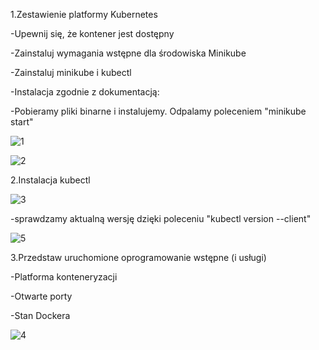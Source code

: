 1.Zestawienie platformy Kubernetes

-Upewnij się, że kontener jest dostępny

-Zainstaluj wymagania wstępne dla środowiska Minikube

-Zainstaluj minikube i kubectl

-Instalacja zgodnie z dokumentacją:


-Pobieramy pliki binarne i instalujemy. Odpalamy poleceniem "minikube start"

![1](https://user-images.githubusercontent.com/58219271/151670691-23c046fb-1c31-4df2-b7c4-030a4f520fc9.JPG)

![2](https://user-images.githubusercontent.com/58219271/151670713-346e3a45-944f-45d4-a8d2-c9f3b40cddd3.JPG)

2.Instalacja kubectl

![3](https://user-images.githubusercontent.com/58219271/151670743-ef859704-9754-4a06-8b73-2a5406685458.JPG)


-sprawdzamy aktualną wersję dzięki poleceniu "kubectl version --client"

![5](https://user-images.githubusercontent.com/58219271/151670811-b6597760-4864-4799-a004-bae599520119.JPG)


3.Przedstaw uruchomione oprogramowanie wstępne (i usługi)

-Platforma konteneryzacji

-Otwarte porty

-Stan Dockera

![4](https://user-images.githubusercontent.com/58219271/151670781-6a3b4cbb-870a-4d8b-94b9-6aa2d2a72cf2.JPG)



